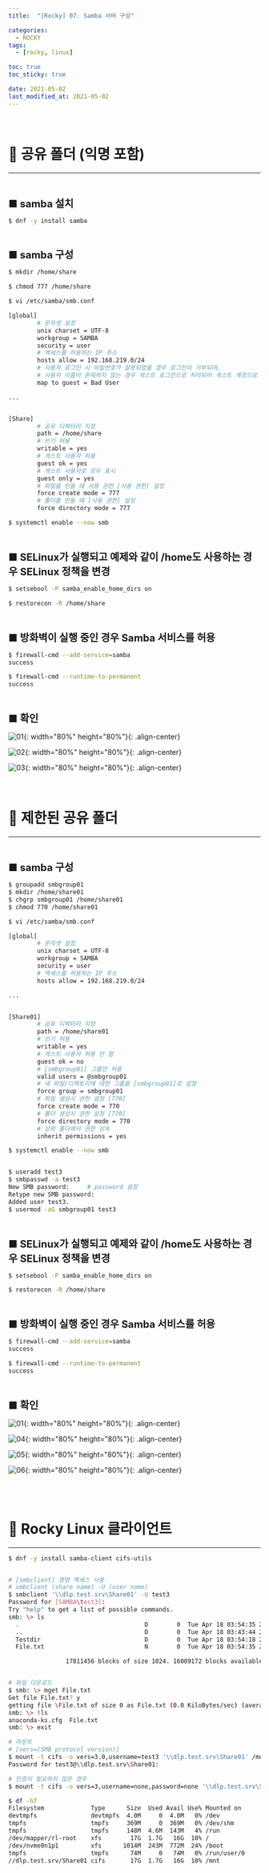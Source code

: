 ```yaml
---
title:  "[Rocky] 07. Samba 서버 구성" 

categories:
  - ROCKY
tags:
  - [rocky, linux]

toc: true
toc_sticky: true

date: 2021-05-02
last_modified_at: 2021-05-02
---
```

<br>

# 🔔 공유 폴더 (익명 포함)
---

<style>
table {
    font-size: 12pt;
}
table th:first-of-type {
    width: 5%;
}
table th:nth-of-type(2) {
    width: 15%;
}
table th:nth-of-type(3) {
    width: 50%;
}
table th:nth-of-type(4) {
    width: 30%;
}
big {
    font-size: 15pt;
}
</style>

<br>

<big> **■ samba 설치** </big>

```bash
$ dnf -y install samba
```

<br>

<big> **■ samba 구성** </big>

```bash
$ mkdir /home/share

$ chmod 777 /home/share

$ vi /etc/samba/smb.conf

[global]
        # 문자셋 설정
        unix charset = UTF-8
        workgroup = SAMBA
        security = user
        # 액세스를 허용하는 IP 주소
        hosts allow = 192.168.219.0/24
        # 사용자 로그인 시 비밀번호가 잘못되었을 경우 로그인이 거부되며, 
        # 사용자 이름이 존재하지 않는 경우 게스트 로그인으로 처리되어 게스트 계정으로 매핑된다.
        map to guest = Bad User

...


[Share]
        # 공유 디렉터리 지정
        path = /home/share
        # 쓰기 허용
        writable = yes
        # 게스트 사용자 허용
        guest ok = yes
        # 게스트 사용자로 모두 표시
        guest only = yes
        # 파일을 만들 때 사용 권한 [사용 권한] 설정
        force create mode = 777
        # 폴더를 만들 때 [사용 권한] 설정
        force directory mode = 777 

$ systemctl enable --now smb
```

<br>

<big> **■ SELinux가 실행되고 예제와 같이 /home도 사용하는 경우 SELinux 정책을 변경** </big>

```bash
$ setsebool -P samba_enable_home_dirs on

$ restorecon -R /home/share
```

<br>

<big> **■ 방화벽이 실행 중인 경우 Samba 서비스를 허용** </big>

```bash
$ firewall-cmd --add-service=samba
success

$ firewall-cmd --runtime-to-permanent
success
```

<br>

<big> **■ 확인** </big>

![01](https://user-images.githubusercontent.com/42735894/232580498-d10f4281-3093-429a-b8e6-5e1e5c4cc90e.png){: width="80%" height="80%"}{: .align-center}

![02](https://user-images.githubusercontent.com/42735894/232580507-bcba7875-fa76-402a-9069-6b3f257c16b5.PNG){: width="80%" height="80%"}{: .align-center}

![03](https://user-images.githubusercontent.com/42735894/232580512-bd2bbfbb-293c-49e6-9e05-f992e1f71fc2.PNG){: width="80%" height="80%"}{: .align-center}

<br>

# 🔔 제한된 공유 폴더
---

<br>

<big> **■ samba 구성** </big>

```bash
$ groupadd smbgroup01
$ mkdir /home/share01
$ chgrp smbgroup01 /home/share01
$ chmod 770 /home/share01

$ vi /etc/samba/smb.conf

[global]
        # 문자셋 설정
        unix charset = UTF-8
        workgroup = SAMBA
        security = user
        # 액세스를 허용하는 IP 주소
        hosts allow = 192.168.219.0/24

...


[Share01]
        # 공유 디렉터리 지정
        path = /home/share01
        # 쓰기 허용
        writable = yes
        # 게스트 사용자 허용 안 함
        guest ok = no
        # [smbgroup01] 그룹만 허용
        valid users = @smbgroup01
        # 새 파일/디렉토리에 대한 그룹을 [smbgroup01]로 설정
        force group = smbgroup01
        # 파일 생성시 권한 설정 [770]
        force create mode = 770
        # 폴더 생성시 권한 설정 [770]
        force directory mode = 770
        # 상위 폴더에서 권한 상속
        inherit permissions = yes 

$ systemctl enable --now smb


$ useradd test3
$ smbpasswd -a test3
New SMB password:     # password 설정
Retype new SMB password:
Added user test3.
$ usermod -aG smbgroup01 test3
```

<br>

<big> **■ SELinux가 실행되고 예제와 같이 /home도 사용하는 경우 SELinux 정책을 변경** </big>

```bash
$ setsebool -P samba_enable_home_dirs on

$ restorecon -R /home/share
```

<br>

<big> **■ 방화벽이 실행 중인 경우 Samba 서비스를 허용** </big>

```bash
$ firewall-cmd --add-service=samba
success

$ firewall-cmd --runtime-to-permanent
success
```

<br>

<big> **■ 확인** </big>

![01](https://user-images.githubusercontent.com/42735894/232580498-d10f4281-3093-429a-b8e6-5e1e5c4cc90e.png){: width="80%" height="80%"}{: .align-center}

![04](https://user-images.githubusercontent.com/42735894/232582200-72021067-424c-48e8-b488-e5a03b6ffc54.PNG){: width="80%" height="80%"}{: .align-center}

![05](https://user-images.githubusercontent.com/42735894/232582205-f0014d71-07c2-4c31-a172-db13b46c802b.PNG){: width="80%" height="80%"}{: .align-center}

![06](https://user-images.githubusercontent.com/42735894/232582209-1ac903ca-f454-4432-82aa-efe0dd9b47ed.PNG){: width="80%" height="80%"}{: .align-center}

<br><br>

# 🔔 Rocky Linux 클라이언트
---

```bash
$ dnf -y install samba-client cifs-utils


# [smbclient] 명령 액세스 사용
# smbclient (share name) -U (user name)
$ smbclient '\\dlp.test.srv\Share01' -U test3
Password for [SAMBA\test3]:
Try "help" to get a list of possible commands.
smb: \> ls
  .                                   D        0  Tue Apr 18 03:54:35 2023
  ..                                  D        0  Tue Apr 18 03:43:44 2023
  Testdir                             D        0  Tue Apr 18 03:54:18 2023
  File.txt                            N        0  Tue Apr 18 03:54:35 2023

                17811456 blocks of size 1024. 16089172 blocks available


# 파일 다운로드
$ smb: \> mget File.txt
Get file File.txt? y
getting file \File.txt of size 0 as File.txt (0.0 KiloBytes/sec) (average 0.0 KiloBytes/sec)
smb: \> !ls
anaconda-ks.cfg  File.txt
smb: \> exit

# 마운트
# [vers=(SMB protocol version)]
$ mount -t cifs -o vers=3.0,username=test3 '\\dlp.test.srv\Share01' /mnt
Password for test3@\\dlp.test.srv\Share01:

# 인증이 필요하지 않은 경우
$ mount -t cifs -o vers=3,username=none,password=none '\\dlp.test.srv\Share' /mnt

$ df -hT
Filesystem             Type      Size  Used Avail Use% Mounted on
devtmpfs               devtmpfs  4.0M     0  4.0M   0% /dev
tmpfs                  tmpfs     369M     0  369M   0% /dev/shm
tmpfs                  tmpfs     148M  4.6M  143M   4% /run
/dev/mapper/rl-root    xfs        17G  1.7G   16G  10% /
/dev/nvme0n1p1         xfs      1014M  243M  772M  24% /boot
tmpfs                  tmpfs      74M     0   74M   0% /run/user/0
//dlp.test.srv/Share01 cifs       17G  1.7G   16G  10% /mnt
```